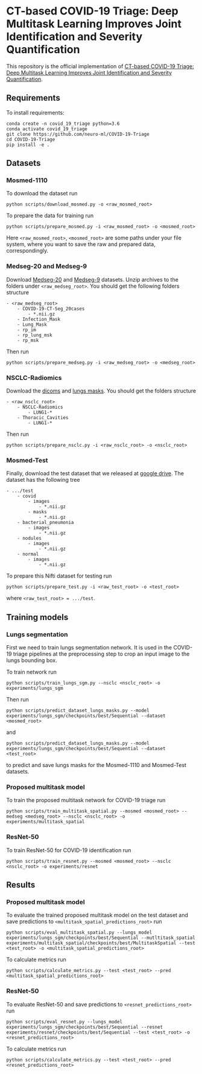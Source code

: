 # CT-based COVID-19 Triage: Deep Multitask Learning Improves Joint Identification and Severity Quantification

This repository is the official implementation of [CT-based COVID-19 Triage: Deep Multitask Learning Improves Joint Identification and Severity Quantification](https://www.sciencedirect.com/science/article/pii/S1361841521001006).

## Requirements

To install requirements:

```
conda create -n covid_19_triage python=3.6
conda activate covid_19_triage
git clone https://github.com/neuro-ml/COVID-19-Triage
cd COVID-19-Triage
pip install -e .
```

## Datasets
### Mosmed-1110
To download the dataset run
```
python scripts/download_mosmed.py -o <raw_mosmed_root>
```
To prepare the data for training run
```
python scripts/prepare_mosmed.py -i <raw_mosmed_root> -o <mosmed_root>
```
Here `<raw_mosmed_root>`, `<mosmed_root>` are some paths under your file system, where you want to save the raw and prepared data, correspondingly.

### Medseg-20 and Medseg-9
Download [Medseg-20](http://medicalsegmentation.com/covid19/) and [Medseg-9](https://zenodo.org/record/3757476#.Xp0FhB9fgUE) datasets. Unzip archives to the folders under `<raw_medseg_root>`. You should get the following folders structure
```
- <raw_medseg_root>
    - COVID-19-CT-Seg_20cases
        - *.nii.gz
    - Infection_Mask
    - Lung_Mask
    - rp_im
    - rp_lung_msk
    - rp_msk
```
Then run
```
python scripts/prepare_medseg.py -i <raw_medseg_root> -o <medseg_root>
```

### NSCLC-Radiomics
Download the [dicoms](https://wiki.cancerimagingarchive.net/display/Public/NSCLC-Radiomics) and [lungs masks](https://wiki.cancerimagingarchive.net/pages/viewpage.action?pageId=68551327). You should get the
folders structure
```
- <raw_nsclc_root>
    - NSCLC-Radiomics
        - LUNG1-*
    - Thoracic_Cavities
        - LUNG1-*
```
Then run
```
python scripts/prepare_nsclc.py -i <raw_nsclc_root> -o <nsclc_root>
```

### Mosmed-Test
Finally, download the test dataset that we released at [google drive](https://drive.google.com/drive/folders/11sZBMy-anznvzSEynWZgEh3Ua5vrp46K). The dataset has the following tree
```
- .../test
    - covid
        - images
            - *.nii.gz
        - masks
            - *.nii.gz
    - bacterial_pneumonia
        - images
            - *.nii.gz
    - nodules
        - images
            - *.nii.gz
    - normal
        - images
            - *.nii.gz
```
To prepare this Nifti dataset for testing run
```
python scripts/prepare_test.py -i <raw_test_root> -o <test_root>
```
where `<raw_test_root> = .../test`.

## Training models

### Lungs segmentation
First we need to train lungs segmentation network. It is used in the COVID-19 triage pipelines at the preprocessing step to crop an input image to the lungs bounding box.

To train network run
```
python scripts/train_lungs_sgm.py --nsclc <nsclc_root> -o experiments/lungs_sgm
```
Then run 
```
python scripts/predict_dataset_lungs_masks.py --model experiments/lungs_sgm/checkpoints/best/Sequential --dataset <mosmed_root>
```
and
```
python scripts/predict_dataset_lungs_masks.py --model experiments/lungs_sgm/checkpoints/best/Sequential --dataset <test_root>
```
to predict and save lungs masks for the Mosmed-1110 and Mosmed-Test datasets.

### Proposed multitask model

To train the proposed multitask network for COVID-19 triage run

```
python scripts/train_multitask_spatial.py --mosmed <mosmed_root> --medseg <medseg_root> --nsclc <nsclc_root> -o experiments/multitask_spatial
```

### ResNet-50
To train ResNet-50 for COVID-19 identification run
```
python scripts/train_resnet.py --mosmed <mosmed_root> --nsclc <nsclc_root> -o experiments/resnet
```

## Results

### Proposed multitask model
To evaluate the trained proposed multitask model on the test dataset and save predictions to `<multitask_spatial_predictions_root>` run
```
python scripts/eval_multitask_spatial.py --lungs_model experiments/lungs_sgm/checkpoints/best/Sequential --mutltitask_spatial experiments/multitask_spatial/checkpoints/best/MultitaskSpatial --test <test_root> -o <multitask_spatial_predictions_root>
```
To calculate metrics run
```
python scripts/calculate_metrics.py --test <test_root> --pred <multitask_spatial_predictions_root>
```

### ResNet-50
To evaluate ResNet-50 and save predictions to `<resnet_predictions_root>` run
```
python scripts/eval_resnet.py --lungs_model experiments/lungs_sgm/checkpoints/best/Sequential --resnet experiments/resnet/checkpoints/best/Sequential --test <test_root> -o <resnet_predictions_root>
```
To calculate metrics run
```
python scripts/calculate_metrics.py --test <test_root> --pred <resnet_predictions_root>
```
